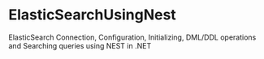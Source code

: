 # ElasticSearchUsingNest
ElasticSearch Connection, Configuration, Initializing, DML/DDL operations and Searching queries using NEST in .NET
